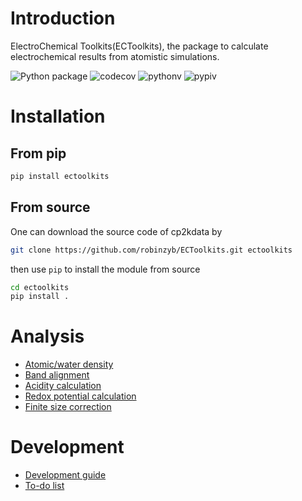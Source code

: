 # Introduction


ElectroChemical Toolkits(ECToolkits), the package to calculate electrochemical results from atomistic simulations.

![Python package](https://github.com/robinzyb/ectoolkits/actions/workflows/ci.yml/badge.svg)
![codecov](https://codecov.io/github/robinzyb/ECToolkits/graph/badge.svg?token=8M5ULYLP2U)
![pythonv](https://img.shields.io/pypi/pyversions/ectoolkits)
![pypiv](https://img.shields.io/pypi/v/ectoolkits)

# Installation
## From pip
```bash
pip install ectoolkits
```

## From source
One can download the source code of cp2kdata by
```bash
git clone https://github.com/robinzyb/ECToolkits.git ectoolkits
```
then use `pip` to install the module from source

```bash
cd ectoolkits
pip install .
```


# Analysis
- [Atomic/water density](./docs/analysis/atom_density.md)
- [Band alignment](./docs/analysis/band_align.md)
- [Acidity calculation](./docs/analysis/acidity.md)
- [Redox potential calculation](./docs/analysis/redox.md)
- [Finite size correction](./docs/analysis/finite_size_correction.md)

# Development

- [Development guide](./DEVEL.md)
- [To-do list](./TODO.md)
